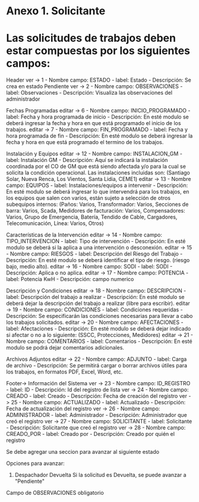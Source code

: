 # Anexo 1. Solicitante
# Las solicitudes de trabajos deben estar compuestas por los siguientes campos:

Header
ver -> 1 - Nombre campo: ESTADO - label: Estado - Descripción: Se crea en estado Pendiente
ver -> 2 - Nombre campo: OBSERVACIONES - label: Observaciones - Descripción: Visualiza las observaciones del administrador

Fechas Programadas
editar -> 6 - Nombre campo: INICIO_PROGRAMADO - label: Fecha y hora programada de inicio - Descripción: En esté modulo se deberá ingresar la fecha y hora en que está programado el inicio de los trabajos.
editar -> 7 - Nombre campo: FIN_PROGRAMADO - label: Fecha y hora programada de fin - Descripción: En esté modulo se deberá ingresar la fecha y hora en que está programado el termino de los trabajos.

Instalación y Equipos
editar -> 12 - Nombre campo: INSTALACION_GM - label: Instalación GM - Descripción: Aquí se indicará la instalación coordinada por el CO de GM que está siendo afectada y/o para la cual se solicita la condición operacional. Las instalaciones incluidas son: (Santiago Solar, Nueva Renca, Los Vientos, Santa Lidia, CEME1)
editar -> 13 - Nombre campo: EQUIPOS - label: Instalaciones/equipos a intervenir - Descripción: En esté modulo se deberá ingresar lo que intervendrá para los trabajos, en los equipos que salen con varios, están sujeto a selección de otros subequipos internos: (Paños: Varios, Transformador: Varios, Secciones de barra: Varios, Scada, Medidores de facturación: Varios, Compensadores: Varios, Grupo de Emergencia, Batería, Tendido de Cable, Cargadores, Telecomunicación, Línea: Varios, Otros)

Características de la Intervención
editar -> 14 - Nombre campo: TIPO_INTERVENCION - label: Tipo de intervención - Descripción: En esté modulo se deberá si la aplica a una intervención o desconexión.
editar -> 15 - Nombre campo: RIESGOS - label: Descripción del Riesgo del Trabajo - Descripción: En esté modulo se deberá identificar el tipo de riesgo. (riesgo bajo, medio alto).
editar -> 16 - Nombre campo: SODI - label: SODI - Descripción: Aplica o no aplica.
editar -> 17 - Nombre campo: POTENCIA - label: Potencia KwH - Descripción: campo numerico

Descripción y Condiciones
editar -> 18 - Nombre campo: DESCRIPCION - label: Descripción del trabajo a realizar - Descripción: En esté modulo se deberá dejar la descripción del trabajo a realizar (libre para escribir).
editar -> 19 - Nombre campo: CONDICIONES - label: Condiciones requeridas - Descripción: Se especificarán las condiciones necesarias para llevar a cabo los trabajos solicitados.
editar -> 20 - Nombre campo: AFECTACIONES - label: Afectaciones - Descripción: En esté modulo se deberá dejar indicado si afectar o no a lo siguiente: (SSCC, Protecciones, Medidores)
editar -> 21 - Nombre campo: COMENTARIOS - label: Comentarios - Descripción: En esté modulo se podrá dejar comentarios adicionales.

Archivos Adjuntos
editar -> 22 - Nombre campo: ADJUNTO - label: Carga de archivo - Descripción: Se permitirá cargar o borrar archivos útiles para los trabajos, en formatos PDF, Excel, Word, etc.

Footer->
Información del Sistema
ver -> 23 - Nombre campo: ID_REGISTRO - label: ID - Descripción: Id del registro de lista
ver -> 24 - Nombre campo: CREADO - label: Creado - Descripción: Fecha de creación del registro
ver -> 25 - Nombre campo: ACTUALIZADO - label: Actualizado - Descripción: Fecha de actualización del registro
ver -> 26 - Nombre campo: ADMINISTRADOR - label: Administrador - Descripción: Administrador que creó el registro
ver -> 27 - Nombre campo: SOLICITANTE - label: Solicitante - Descripción: Solicitante que creó el registro
ver -> 28 - Nombre campo: CREADO_POR - label: Creado por - Descripción: Creado por quién el registro


Se debe agregar una seccion para avanzar al siguiente estado

Opciones para avanzar:
1. Despachador Devuelta
    Si la solicitud es Devuelta, se puede avanzar a "Pendiente"

Campo de OBSERVACIONES obligatorio